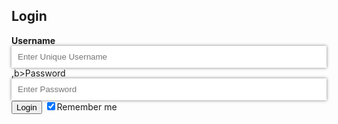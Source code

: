 <!DOCTYPE html>
<html>
<head>
<title>Login Page</title>
<style>
body
form
input[type=text], input[type=password] {
padding: 10px;
margin: 5px 0 20 px 0;
display: block;
width: 100%;
border: none;
box-shadow: 0px 0px 5px grey;
}
</style>
</head>
<body>
<form>
<h2>Login</h2>
<label for="username"><b>Username</b></label>
<input type="text" placeholder="Enter Unique Username" name="username" required>
<label for="password">,b>Password</b></label>
<input type="password" placeholder="Enter Password" name="password" required>
<button type="submit">Login</button>
<label>
<input type="checkbox" checked="checked" name="remember">Remember me
</label>
</form>
</body>
</html>
